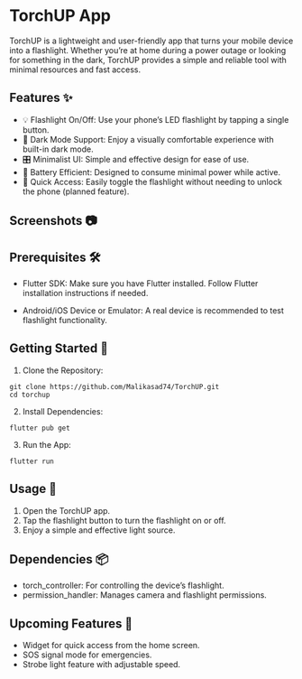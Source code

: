 
# TorchUP App

TorchUP is a lightweight and user-friendly app that turns your mobile device into a flashlight. Whether you’re at home during a power outage or looking for something in the dark, TorchUP provides a simple and reliable tool with minimal resources and fast access.




## Features ✨

* 💡 Flashlight On/Off: Use your phone’s LED flashlight by tapping a single button.
* 🎨 Dark Mode Support: Enjoy a visually comfortable experience with built-in dark mode.
* 🎛️ Minimalist UI: Simple and effective design for ease of use.
* 🔋 Battery Efficient: Designed to consume minimal power while active.
* 📲 Quick Access: Easily toggle the flashlight without needing to unlock the phone (planned feature).
## Screenshots 📷
## Prerequisites 🛠️

* Flutter SDK: Make sure you have Flutter installed. Follow Flutter installation instructions if needed.

* Android/iOS Device or Emulator: A real device is recommended to test flashlight functionality.
## Getting Started 🚀

1. Clone the Repository:

```
git clone https://github.com/Malikasad74/TorchUP.git
cd torchup

```

2. Install Dependencies:

```
flutter pub get

```

3. Run the App:

```
flutter run

```

## Usage 📖

1. Open the TorchUP app.
2. Tap the flashlight button to turn the flashlight on or off.
3. Enjoy a simple and effective light source.
## Dependencies 📦

* torch_controller: For controlling the device’s flashlight.
* permission_handler: Manages camera and flashlight permissions.
## Upcoming Features 🔮

 * Widget for quick access from the home screen.
 * SOS signal mode for emergencies.
 * Strobe light feature with adjustable speed.